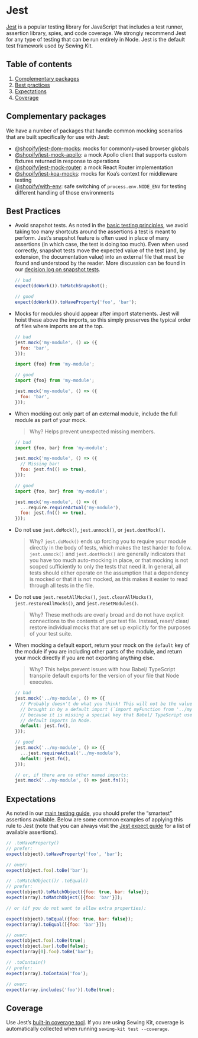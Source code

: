 # Jest

[Jest](https://facebook.github.io/jest/) is a popular testing library for JavaScript that includes a test runner, assertion library, spies, and code coverage. We strongly recommend Jest for any type of testing that can be run entirely in Node. Jest is the default test framework used by Sewing Kit.

## Table of contents

1. [Complementary packages](#complementary-packages)
1. [Best practices](#best-practices)
1. [Expectations](#expectations)
1. [Coverage](#coverage)

## Complementary packages

We have a number of packages that handle common mocking scenarios that are built specifically for use with Jest:

* [@shopify/jest-dom-mocks](https://github.com/Shopify/quilt/blob/master/packages/jest-dom-mocks/README.md): mocks for commonly-used browser globals
* [@shopify/jest-mock-apollo](https://github.com/Shopify/quilt/blob/master/packages/jest-mock-apollo/README.md): a mock Apollo client that supports custom fixtures returned in response to operations
* [@shopify/jest-mock-router](https://github.com/Shopify/quilt/blob/master/packages/jest-mock-router/README.md): a mock React Router implementation
* [@shopify/jest-koa-mocks](https://github.com/Shopify/quilt/blob/master/packages/jest-koa-mocks/README.md): mocks for Koa’s context for middleware testing
* [@shopify/with-env](https://github.com/Shopify/quilt/blob/master/packages/with-env/README.md): safe switching of `process.env.NODE_ENV` for testing different handling of those environments

## Best Practices

* Avoid snapshot tests. As noted in the [basic testing principles](./Testing.md), we avoid taking too many shortcuts around the assertions a test is meant to perform. Jest’s snapshot feature is often used in place of many assertions (in which case, the test is doing too much). Even when used correctly, snapshot tests move the expected value of the test (and, by extension, the documentation value) into an external file that must be found and understood by the reader. More discussion can be found in our [decision log on snapshot tests](../Decision%20records/03%20-%20We%20do%20not%20use%20Jest%20snapshot%20tests.md).

  ```js
  // bad
  expect(doWork()).toMatchSnapshot();

  // good
  expect(doWork()).toHaveProperty('foo', 'bar');
  ```

* Mocks for modules should appear after import statements. Jest will hoist these above the imports, so this simply preserves the typical order of files where imports are at the top.

  ```js
  // bad
  jest.mock('my-module', () => ({
    foo: 'bar',
  }));

  import {foo} from 'my-module';

  // good
  import {foo} from 'my-module';

  jest.mock('my-module', () => ({
    foo: 'bar',
  }));
  ```

* When mocking out only part of an external module, include the full module as part of your mock.

  > Why? Helps prevent unexpected missing members.

  ```js
  // bad
  import {foo, bar} from 'my-module';

  jest.mock('my-module', () => ({
    // Missing bar!
    foo: jest.fn(() => true),
  }));

  // good
  import {foo, bar} from 'my-module';

  jest.mock('my-module', () => ({
    ...require.requireActual('my-module'),
    foo: jest.fn(() => true),
  }));
  ```

* Do not use `jest.doMock()`, `jest.unmock()`, or `jest.dontMock()`.

  > Why? `jest.doMock()` ends up forcing you to require your module directly in the body of tests, which makes the test harder to follow. `jest.unmock()` and `jest.dontMock()` are generally indicators that you have too much auto-mocking in place, or that mocking is not scoped sufficiently to only the tests that need it. In general, all tests should either operate on the assumption that a dependency is mocked or that it is not mocked, as this makes it easier to read through all tests in the file.

* Do not use `jest.resetAllMocks()`, `jest.clearAllMocks()`, `jest.restoreAllMocks()`, and `jest.resetModules()`.

  > Why? These methods are overly broad and do not have explicit connections to the contents of your test file. Instead, reset/ clear/ restore individual mocks that are set up explicitly for the purposes of your test suite.

* When mocking a default export, return your mock on the `default` key of the module if you are including other parts of the module, and return your mock directly if you are not exporting anything else.

  > Why? This helps prevent issues with how Babel/ TypeScript transpile default exports for the version of your file that Node executes.

  ```js
  // bad
  jest.mock('../my-module', () => ({
    // Probably doesn't do what you think! This will not be the value
    // brought in by a default import (`import myFunction from '../my-module';`)
    // because it is missing a special key that Babel/ TypeScript use to simulate
    // default imports in Node.
    default: jest.fn(),
  }));

  // good
  jest.mock('../my-module', () => ({
    ...jest.requireActual('../my-module'),
    default: jest.fn(),
  }));

  // or, if there are no other named imports:
  jest.mock('../my-module', () => jest.fn());
  ```

## Expectations

As noted in our [main testing guide](./Testing.md), you should prefer the “smartest” assertions available. Below are some common examples of applying this rule to Jest (note that you can always visit the [Jest expect guide](https://facebook.github.io/jest/docs/en/expect.html) for a list of available assertions).

```js
// .toHaveProperty()
// prefer:
expect(object).toHaveProperty('foo', 'bar');

// over:
expect(object.foo).toBe('bar');

// .toMatchObject()/ .toEqual()
// prefer:
expect(object).toMatchObject({foo: true, bar: false});
expect(array).toMatchObject([{foo: 'bar'}]);

// or (if you do not want to allow extra properties):

expect(object).toEqual({foo: true, bar: false});
expect(array).toEqual([{foo: 'bar'}]);

// over:
expect(object.foo).toBe(true);
expect(object.bar).toBe(false);
expect(array[0].foo).toBe('bar');

// .toContain()
// prefer:
expect(array).toContain('foo');

// over:
expect(array.includes('foo')).toBe(true);
```

## Coverage

Use Jest’s [built-in coverage tool](https://facebook.github.io/jest/docs/en/cli.html#coverage). If you are using Sewing Kit, coverage is automatically collected when running `sewing-kit test --coverage`.

